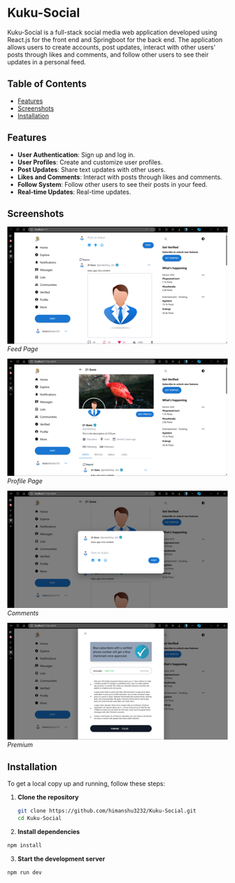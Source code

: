 # Kuku-Social

Kuku-Social is a full-stack social media web application developed using React.js for the front end and Springboot for the back end. The application allows users to create accounts, post updates, interact with other users' posts through likes and comments, and follow other users to see their updates in a personal feed.

## Table of Contents

- [Features](#features)
- [Screenshots](#screenshots)
- [Installation](#installation)

## Features

- **User Authentication**: Sign up and log in.
- **User Profiles**: Create and customize user profiles.
- **Post Updates**: Share text updates with other users.
- **Likes and Comments**: Interact with posts through likes and comments.
- **Follow System**: Follow other users to see their posts in your feed.
- **Real-time Updates**: Real-time updates.

## Screenshots

![Feed Page](screenshots/Screenshot_2024-05-21_074710.png)
_Feed Page_

![Profile Page](screenshots/Screenshot_2024-05-21_074736.png)
_Profile Page_

![Comments](screenshots/Screenshot_2024-05-21_074755.png)
_Comments_

![Premium](screenshots/Screenshot_2024-05-21_074806.png)
_Premium_

## Installation

To get a local copy up and running, follow these steps:

1. **Clone the repository**
   ```sh
   git clone https://github.com/himanshu3232/Kuku-Social.git
   cd Kuku-Social
   ```
2. **Install dependencies**

```sh
npm install
```

3. **Start the development server**

```sh
npm run dev
```
